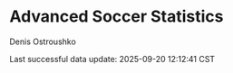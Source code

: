 # Advanced Soccer Statistics
Denis Ostroushko

<!-- gfm -->

Last successful data update: 2025-09-20 12:12:41 CST
